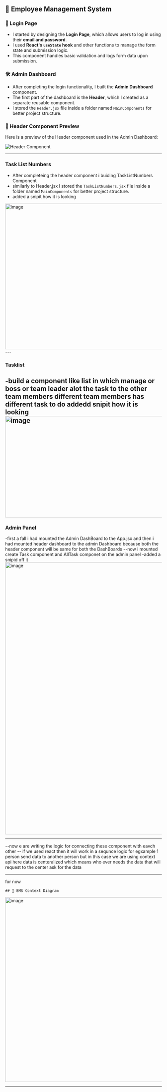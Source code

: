 ## 🚀 Employee Management System

### 🔐 Login Page
- I started by designing the **Login Page**, which allows users to log in using their **email and password**.
- I used **React's `useState` hook** and other functions to manage the form state and submission logic.
- This component handles basic validation and logs form data upon submission.

### 🛠 Admin Dashboard
- After completing the login functionality, I built the **Admin Dashboard** component.
- The first part of the dashboard is the **Header**, which I created as a separate reusable component.
- I stored the `Header.jsx` file inside a folder named `MainComponents` for better project structure.

### 🧩 Header Component Preview
Here is a preview of the Header component used in the Admin Dashboard:

![Header Component](https://github.com/user-attachments/assets/1c6982e8-5f7a-496b-b2d9-5dd189161416)

---
### Task List Numbers
- After completeing the header component i buiding TaskListNumbers Component
- similarly to Header,jsx I stored the `TaskListNumbers.jsx` file inside a folder named `MainComponents` for better project structure.
- added a snipit how it is looking
<img width="1875" height="467" alt="image" src="https://github.com/user-attachments/assets/6f3cf6c0-85aa-4cd4-88f5-44eb0d9a19c1" />
---

### Tasklist
-build a component like list in which manage or boss or team leader alot the task to the other team members different team members has different task to do 
addedd snipit how it is looking
<img width="1831" height="325" alt="image" src="https://github.com/user-attachments/assets/89a3683c-b2f9-4ca9-a89b-ed83784ff986" />
---
### Admin Panel 
-first a fall i had mounted the Admin DashBoard to the App.jsx and then i had mounted  header dashboard to the admin Dashboard because both the header component  will be same for both the DashBoards
--now i mounted create Task component and AllTask componet on the admin panel
-added a snipid off it 
<img width="1913" height="872" alt="image" src="https://github.com/user-attachments/assets/e7beb91f-dc86-415e-a416-a3db3fd7b6d5" />

---
--now e are writing the logic for connecting these component with eavch other 
-- if we used react then it will work in a sequnce logic for egxample 1 person send data to another person but in this case we are using context api here data is centeralized which means who ever needs the data that will request to the center ask for the data


---
for now

    ## 🧩 EMS Context Diagram

 <img width="607" height="592" alt="image" src="https://github.com/user-attachments/assets/e80f2ef6-63f0-4ec8-85eb-8e3c5b3dce1d" />


---


